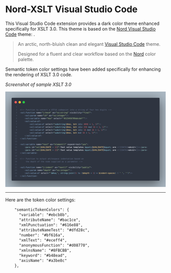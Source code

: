 # Nord-XSLT Visual Studio Code

This Visual Studio Code extension provides a dark color theme enhanced specifically for XSLT 3.0. This theme is based on the  <a href="https://marketplace.visualstudio.com/items?itemName=arcticicestudio.nord-visual-studio-code">Nord Visual Studio Code</a> theme: . 

> <p>An arctic, north-bluish clean and elegant <a href="https://code.visualstudio.com" target="_blank">Visual Studio Code</a> theme.
>
> Designed for a fluent and clear workflow based on the <a href="https://www.nordtheme.com/">Nord</a> color palette.</p>


Semantic token color settings have been added specifically for enhancing the rendering of XSLT 3.0 code.

*Screenshot of sample XSLT 3.0*

<img src="https://github.com/pgfearo/nord-xslt-vscode/blob/master/xslt-vscode-nord.png">

---

Here are the token color settings:

```
	"semanticTokenColors": {
      "variable": "#ebcb8b",
      "attributeName": "#bac1ce",
      "xmlPunctuation": "#616e88",
      "attributeNameTest": "#dfd28c",
      "number": "#bf616a",
      "xmlText": "#eceff4",
      "anonymousFunction": "#d08770",
      "xmlnsName": "#8FBCBB",
      "keyword": "#b48ead",
      "axisName": "#a3be8c"
	},
```
